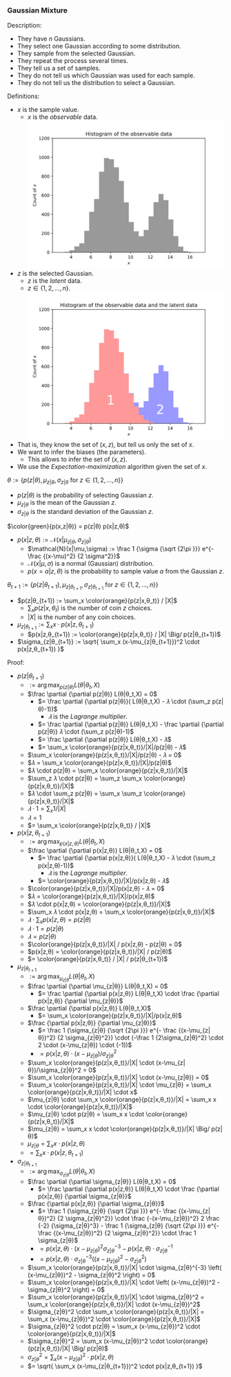 ### Gaussian Mixture

Description:
- They have $n$ Gaussians.
- They select one Gaussian according to some distribution.
- They sample from the selected Gaussian.
- They repeat the process several times.
- They tell us a set of samples.
- They do not tell us which Gaussian was used for each sample.
- They do not tell us the distribution to select a Gaussian.

Definitions:
- $x$ is the sample value.
  - $x$ is the _observable_ data.
  </br>![Histogram of the observable data](.Gaussian%20Mixture.md/Histogram%20of%20the%20observable%20data.svg)
- $z$ is the selected Gaussian.
  - $z$ is the _latent_ data.
  - $z \in \{ 1, 2, ..., n \}$.
   </br>![Histogram of the observable data and the latent data](.Gaussian%20Mixture.md/Histogram%20of%20the%20observable%20data%20and%20the%20latent%20data.svg)
- That is, they know the set of $(x,z)$, but tell us only the set of $x$.
- We want to infer the biases (the parameters).
  - This allows to infer the set of $(x,z)$.
- We use the _Expectation-maximization_ algorithm given the set of $x$.

$θ := \{ p(z|θ), \mu_{z|θ}, \sigma_{z|θ} \text{ for } z \in \{1, 2, ..., n \} \}$
- $p(z|θ)$ is the probability of selecting Gaussian $z$.
- $\mu_{z|θ}$ is the mean of the Gaussian $z$.
- $\sigma_{z|θ}$ is the standard deviation of the Gaussian $z$.

$\color{green}{p(x,z|θ)} = p(z|θ) p(x|z,θ)$
- $p(x|z,θ) := \mathcal{N}(x|\mu_{z|θ},\sigma_{z|θ})$
  - $\mathcal{N}(x|\mu,\sigma) := \frac 1 {\sigma {\sqrt {2\pi }}} e^{- \frac {(x-\mu)^2} {2 \sigma^2}}$
  - $\mathcal{N}(x|\mu,\sigma)$ is a normal (Gaussian) distribution.
  - $p(x=a|z,θ)$ is the probability to sample value $a$ from the Gaussian $z$.

$θ_{t+1} := \{ p(z|θ_{t+1}), \mu_{z|θ_{t+1}}, \sigma_{z|θ_{t+1}} \text{ for } z \in \{1, 2, ..., n \} \}$
- $p(z|θ_{t+1}) := \sum_x \color{orange}{p(z|x,θ_t)} / |X|$
  - $\sum_x p(z|x,θ_t)$ is the number of coin $z$ choices.
  - $|X|$ is the number of any coin choices.
- $\mu_{z|θ_{t+1}} := \sum_x x \cdot p(x|z,θ_{t+1})$
  - $p(x|z,θ_{t+1}) := \color{orange}{p(z|x,θ_t)} / |X| \Big/ p(z|θ_{t+1})$
- $\sigma_{z|θ_{t+1}} := \sqrt{ \sum_x (x-\mu_{z|θ_{t+1}})^2 \cdot p(x|z,θ_{t+1}) }$

Proof:
- $p(z|θ_{t+1})$
  - $:= \arg\max_{p(z|θ)} L(θ|θ_t,X)$
  - $\frac \partial {\partial p(z|θ)} L(θ|θ_t,X) = 0$
    - $= \frac \partial {\partial p(z|θ)}( L(θ|θ_t,X) - 𝜆 \cdot (\sum_z p(z|θ)-1))$
      - $𝜆$ is the _Lagrange multiplier_.
    - $= \frac \partial {\partial p(z|θ)} L(θ|θ_t,X) - \frac \partial {\partial p(z|θ)} 𝜆 \cdot (\sum_z p(z|θ)-1)$
    - $= \frac \partial {\partial p(z|θ)} L(θ|θ_t,X) - 𝜆$
    - $= \sum_x \color{orange}{p(z|x,θ_t)}/|X|/p(z|θ) - 𝜆$
  - $\sum_x \color{orange}{p(z|x,θ_t)}/|X|/p(z|θ) - 𝜆 = 0$
  - $𝜆 = \sum_x \color{orange}{p(z|x,θ_t)}/|X|/p(z|θ)$
  - $𝜆 \cdot p(z|θ) = \sum_x \color{orange}{p(z|x,θ_t)}/|X|$
  - $\sum_z 𝜆 \cdot p(z|θ) = \sum_z \sum_x \color{orange}{p(z|x,θ_t)}/|X|$
  - $𝜆 \cdot \sum_z p(z|θ) = \sum_x \sum_z \color{orange}{p(z|x,θ_t)}/|X|$
  - $𝜆 \cdot 1 = \sum_x 1/|X|$
  - $𝜆 = 1$
  - $= \sum_x \color{orange}{p(z|x,θ_t)} / |X|$
- $p(x|z,θ_{t+1})$
  - $:= \arg\max_{p(x|z,θ)} L(θ|θ_t,X)$
  - $\frac \partial {\partial p(x|z,θ)} L(θ|θ_t,X) = 0$
    - $= \frac \partial {\partial p(x|z,θ)}( L(θ|θ_t,X) - 𝜆 \cdot (\sum_z p(x|z,θ)-1))$
      - $𝜆$ is the _Lagrange multiplier_.
    - $= \color{orange}{p(z|x,θ_t)}/|X|/p(x|z,θ) - 𝜆$
  - $\color{orange}{p(z|x,θ_t)}/|X|/p(x|z,θ) - 𝜆 = 0$
  - $𝜆 = \color{orange}{p(z|x,θ_t)}/|X|/p(x|z,θ)$
  - $𝜆 \cdot p(x|z,θ) = \color{orange}{p(z|x,θ_t)}/|X|$
  - $\sum_x 𝜆 \cdot p(x|z,θ) = \sum_x \color{orange}{p(z|x,θ_t)}/|X|$
  - $𝜆 \cdot \sum_x p(x|z,θ) = p(z|θ)$
  - $𝜆 \cdot 1 = p(z|θ)$
  - $𝜆 = p(z|θ)$
  - $\color{orange}{p(z|x,θ_t)}/|X| / p(x|z,θ) - p(z|θ) = 0$
  - $p(x|z,θ) = \color{orange}{p(z|x,θ_t)}/|X| / p(z|θ)$
  - $= \color{orange}{p(z|x,θ_t)} / |X| / p(z|θ_{t+1})$
- $\mu_{z|θ_{t+1}}$
  - $:= \arg\max_{\mu_{z|θ}} L(θ|θ_t,X)$
  - $\frac \partial {\partial \mu_{z|θ}} L(θ|θ_t,X) = 0$
    - $= \frac \partial {\partial p(x|z,θ)} L(θ|θ_t,X) \cdot \frac {\partial p(x|z,θ)} {\partial \mu_{z|θ}}$
  - $\frac \partial {\partial p(x|z,θ)} L(θ|θ_t,X)$
    - $= \sum_x \color{orange}{p(z|x,θ_t)}/|X|/p(x|z,θ)$
  - $\frac {\partial p(x|z,θ)} {\partial \mu_{z|θ}}$
    - $= \frac 1 {\sigma_{z|θ} {\sqrt {2\pi }}} e^{- \frac {(x-\mu_{z|θ})^2} {2 \sigma_{z|θ}^2}} \cdot (-\frac 1 {2\sigma_{z|θ}^2} \cdot 2 \cdot (x-\mu_{z|θ}) \cdot (-1))$
    - $= p(x|z,θ) \cdot (x-\mu_{z|θ})/\sigma_{z|θ}^2$
  - $\sum_x \color{orange}{p(z|x,θ_t)}/|X| \cdot (x-\mu_{z|θ})/\sigma_{z|θ}^2 = 0$
  - $\sum_x \color{orange}{p(z|x,θ_t)}/|X| \cdot (x-\mu_{z|θ}) = 0$
  - $\sum_x \color{orange}{p(z|x,θ_t)}/|X| \cdot \mu_{z|θ} = \sum_x \color{orange}{p(z|x,θ_t)}/|X| \cdot x$
  - $\mu_{z|θ} \cdot \sum_x \color{orange}{p(z|x,θ_t)}/|X| = \sum_x x \cdot \color{orange}{p(z|x,θ_t)}/|X|$
  - $\mu_{z|θ} \cdot p(z|θ) = \sum_x x \cdot \color{orange}{p(z|x,θ_t)}/|X|$
  - $\mu_{z|θ} = \sum_x x \cdot \color{orange}{p(z|x,θ_t)}/|X| \Big/ p(z|θ)$
  - $\mu_{z|θ} = \sum_x x \cdot p(x|z,θ)$
  - $= \sum_x x \cdot p(x|z,θ_{t+1})$
- $\sigma_{z|θ_{t+1}}$
  - $:= \arg\max_{\sigma_{z|θ}} L(θ|θ_t,X)$
  - $\frac \partial {\partial \sigma_{z|θ}} L(θ|θ_t,X) = 0$
    - $= \frac \partial {\partial p(x|z,θ)} L(θ|θ_t,X) \cdot \frac {\partial p(x|z,θ)} {\partial \sigma_{z|θ}}$
  - $\frac {\partial p(x|z,θ)} {\partial \sigma_{z|θ}}$
    - $= \frac 1 {\sigma_{z|θ} {\sqrt {2\pi }}} e^{- \frac {(x-\mu_{z|θ})^2} {2 \sigma_{z|θ}^2}} \cdot \frac {-(x-\mu_{z|θ})^2} 2 \frac {-2} {\sigma_{z|θ}^3} - \frac 1 {\sigma_{z|θ} {\sqrt {2\pi }}} e^{- \frac {(x-\mu_{z|θ})^2} {2 \sigma_{z|θ}^2}} \cdot \frac 1 \sigma_{z|θ}$
    - $= p(x|z,θ) \cdot (x-\mu_{z|θ})^2\sigma_{z|θ}^{-3} - p(x|z,θ) \cdot \sigma_{z|θ}^{-1}$
    - $= p(x|z,θ) \cdot \sigma_{z|θ}^{-3} \left( (x-\mu_{z|θ})^2 - \sigma_{z|θ}^2 \right)$
  - $\sum_x \color{orange}{p(z|x,θ_t)}/|X| \cdot \sigma_{z|θ}^{-3} \left( (x-\mu_{z|θ})^2 - \sigma_{z|θ}^2 \right) = 0$
  - $\sum_x \color{orange}{p(z|x,θ_t)}/|X| \cdot \left( (x-\mu_{z|θ})^2 - \sigma_{z|θ}^2 \right) = 0$
  - $\sum_x \color{orange}{p(z|x,θ_t)}/|X| \cdot \sigma_{z|θ}^2 = \sum_x \color{orange}{p(z|x,θ_t)}/|X| \cdot (x-\mu_{z|θ})^2$
  - $\sigma_{z|θ}^2 \cdot \sum_x \color{orange}{p(z|x,θ_t)}/|X| = \sum_x (x-\mu_{z|θ})^2 \cdot \color{orange}{p(z|x,θ_t)}/|X|$
  - $\sigma_{z|θ}^2 \cdot p(z|θ) = \sum_x (x-\mu_{z|θ})^2 \cdot \color{orange}{p(z|x,θ_t)}/|X|$
  - $\sigma_{z|θ}^2 = \sum_x (x-\mu_{z|θ})^2 \cdot \color{orange}{p(z|x,θ_t)}/|X| \Big/ p(z|θ)$
  - $\sigma_{z|θ}^2 = \sum_x (x-\mu_{z|θ})^2 \cdot p(x|z,θ)$
  - $= \sqrt{ \sum_x (x-\mu_{z|θ_{t+1}})^2 \cdot p(x|z,θ_{t+1}) }$
